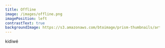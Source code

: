 ```yaml
---
title: Offline
image: /images/offline.png
imagePosition: left
contrastText: true
backgroundImage: https://s3.amazonaws.com/btoimage/prism-thumbnails/articles/201787-sifton-alt-lead.jpg-resize_then_crop-_frame_bg_color_FFF-h_1365-gravity_center-q_70-preserve_ratio_true-w_2048_.webp
---
```

kidiwé